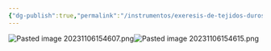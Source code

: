 ```yaml
---
{"dg-publish":true,"permalink":"/instrumentos/exeresis-de-tejidos-duros/botadores-rectos/"}
---
```


![Pasted image 20231106154607.png](/img/user/Sem-1/Cirugia%20Bucal%20I/Medias/Pasted%20image%2020231106154607.png)![Pasted image 20231106154615.png](/img/user/Sem-1/Cirugia%20Bucal%20I/Medias/Pasted%20image%2020231106154615.png)
